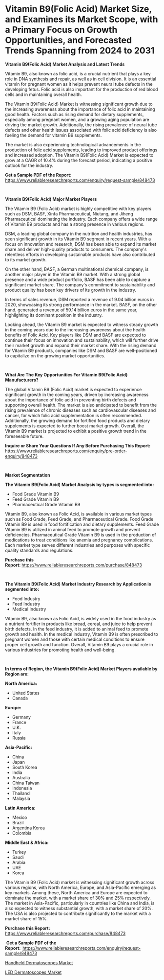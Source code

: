 <p><h1>Vitamin B9(Folic Acid) Market Size, and Examines its Market Scope, with a Primary Focus on Growth Opportunities, and Forecasted Trends Spanning from 2024 to 2031</h1></p><p><strong>Vitamin B9(Folic Acid) Market Analysis and Latest Trends</strong></p>
<p><p>Vitamin B9, also known as folic acid, is a crucial nutrient that plays a key role in DNA synthesis and repair, as well as in cell division. It is an essential vitamin for pregnant women as it helps prevent neural tube defects in the developing fetus. Folic acid is also important for the production of red blood cells and in maintaining overall health.</p><p>The Vitamin B9(Folic Acid) Market is witnessing significant growth due to the increasing awareness about the importance of folic acid in maintaining good health. Factors such as rising demand for dietary supplements, especially among pregnant women, and a growing aging population are driving the market growth. Additionally, the rising prevalence of neural tube defects and other health issues associated with folic acid deficiency is also fueling the demand for vitamin B9 supplements.</p><p>The market is also experiencing technological advancements in the production of folic acid supplements, leading to improved product offerings and increased adoption. The Vitamin B9(Folic Acid) Market is expected to grow at a CAGR of 10.4% during the forecast period, indicating a positive outlook for the industry.</p></p>
<p><strong>Get a Sample PDF of the Report:&nbsp;</strong> <a href="https://www.reliableresearchreports.com/enquiry/request-sample/848473">https://www.reliableresearchreports.com/enquiry/request-sample/848473</a></p>
<p>&nbsp;</p>
<p><strong>Vitamin B9(Folic Acid) Major Market Players</strong></p>
<p><p>The Vitamin B9 (Folic Acid) market is highly competitive with key players such as DSM, BASF, Xinfa Pharmaceutical, Niutang, and Jiheng Pharmaceutical dominating the industry. Each company offers a wide range of Vitamin B9 products and has a strong presence in various regions. </p><p>DSM, a leading global company in the nutrition and health industries, has seen significant growth in its Vitamin B9 segment in recent years. With a focus on innovation and research, DSM has been able to expand its market share and deliver high-quality products to consumers. The company's relentless efforts in developing sustainable products have also contributed to its market growth.</p><p>On the other hand, BASF, a German multinational chemical company, is another major player in the Vitamin B9 market. With a strong global presence and a wide product portfolio, BASF has been able to capture a significant market share. The company's commitment to sustainability and product quality has been key drivers of its growth in the industry.</p><p>In terms of sales revenue, DSM reported a revenue of 9.04 billion euros in 2020, showcasing its strong performance in the market. BASF, on the other hand, generated a revenue of 59.14 billion euros in the same year, highlighting its dominant position in the industry.</p><p>Looking ahead, the Vitamin B9 market is expected to witness steady growth in the coming years due to the increasing awareness about the health benefits of Folic Acid. Key players like DSM and BASF are expected to continue their focus on innovation and sustainability, which will further drive their market growth and expand their market share. With the rising demand for Vitamin B9 products, companies like DSM and BASF are well-positioned to capitalize on the growing market opportunities.</p></p>
<p>&nbsp;</p>
<p><strong>What Are The Key Opportunities For Vitamin B9(Folic Acid) Manufacturers?</strong></p>
<p><p>The global Vitamin B9 (Folic Acid) market is expected to experience significant growth in the coming years, driven by increasing awareness about the importance of folic acid in preventing birth defects and supporting overall health. The market is also anticipated to benefit from the rising prevalence of chronic diseases such as cardiovascular diseases and cancer, for which folic acid supplementation is often recommended. Additionally, the growing demand for fortified food products and dietary supplements is expected to further boost market growth. Overall, the Vitamin B9 market is projected to exhibit a positive growth trend in the foreseeable future.</p></p>
<p><strong>Inquire or Share Your Questions If Any Before Purchasing This Report:</strong> <a href="https://www.reliableresearchreports.com/enquiry/pre-order-enquiry/848473">https://www.reliableresearchreports.com/enquiry/pre-order-enquiry/848473</a></p>
<p>&nbsp;</p>
<p><strong>Market Segmentation</strong></p>
<p><strong>The Vitamin B9(Folic Acid) Market Analysis by types is segmented into:</strong></p>
<p><ul><li>Food Grade Vitamin B9</li><li>Feed Grade Vitamin B9</li><li>Pharmaceutical Grade Vitamin B9</li></ul></p>
<p><p>Vitamin B9, also known as Folic Acid, is available in various market types such as Food Grade, Feed Grade, and Pharmaceutical Grade. Food Grade Vitamin B9 is used in food fortification and dietary supplements. Feed Grade Vitamin B9 is utilized in animal feed to promote growth and prevent deficiencies. Pharmaceutical Grade Vitamin B9 is used in the production of medications to treat conditions like anemia and pregnancy complications. Each market type serves different industries and purposes with specific quality standards and regulations.</p></p>
<p><strong>Purchase this Report:&nbsp;</strong><a href="https://www.reliableresearchreports.com/purchase/848473">https://www.reliableresearchreports.com/purchase/848473</a></p>
<p>&nbsp;</p>
<p><strong>The Vitamin B9(Folic Acid) Market Industry Research by Application is segmented into:</strong></p>
<p><ul><li>Food Industry</li><li>Feed Industry</li><li>Medical Industry</li></ul></p>
<p><p>Vitamin B9, also known as Folic Acid, is widely used in the food industry as a nutrient fortifier in products like bread, cereal, and juice to help prevent birth defects. In the feed industry, it is added to animal feed to promote growth and health. In the medical industry, Vitamin B9 is often prescribed to pregnant women and those with certain medical conditions to ensure proper cell growth and function. Overall, Vitamin B9 plays a crucial role in various industries for promoting health and well-being.</p></p>
<p>&nbsp;</p>
<p><strong>In terms of Region, the Vitamin B9(Folic Acid) Market Players available by Region are:</strong></p>
<p>
    <p> <strong> North America: </strong>
        <ul>
            <li>United States</li>
            <li>Canada</li>
        </ul>
        </p> 
    <p> <strong> Europe: </strong>
        <ul>
            <li>Germany</li>
            <li>France</li>
            <li>U.K.</li>
            <li>Italy</li>
            <li>Russia</li>
        </ul>
        </p> 
    <p> <strong> Asia-Pacific: </strong>
        <ul>
            <li>China</li>
            <li>Japan</li>
            <li>South Korea</li>
            <li>India</li>
            <li>Australia</li>
            <li>China Taiwan</li>
            <li>Indonesia</li>
            <li>Thailand</li>
            <li>Malaysia</li>
        </ul>
        </p> 
    <p> <strong> Latin America: </strong>
        <ul>
            <li>Mexico</li>
            <li>Brazil</li>
            <li>Argentina Korea</li>
            <li>Colombia</li>
        </ul>
        </p> 
    <p> <strong> Middle East & Africa: </strong>
        <ul>
            <li>Turkey</li>
            <li>Saudi</li>
            <li>Arabia</li>
            <li>UAE</li>
            <li>Korea</li>
        </ul>
    </p>
    </p>
<p><p>The Vitamin B9 (Folic Acid) market is witnessing significant growth across various regions, with North America, Europe, and Asia-Pacific emerging as key markets. Among these, North America and Europe are expected to dominate the market, with a market share of 30% and 25% respectively. The market in Asia-Pacific, particularly in countries like China and India, is also expected to witness substantial growth, with a market share of 20%. The USA is also projected to contribute significantly to the market with a market share of 15%.</p></p>
<p><strong>Purchase this Report: </strong><a href="https://www.reliableresearchreports.com/purchase/848473">https://www.reliableresearchreports.com/purchase/848473</a></p>
<p>&nbsp;<strong>Get a Sample PDF of the Report:&nbsp;&nbsp;</strong><a href="https://www.reliableresearchreports.com/enquiry/request-sample/848473">https://www.reliableresearchreports.com/enquiry/request-sample/848473</a></p>
<p><strong></strong></p>
<p><p><a href="https://github.com/kathiaseamanalvaradovlprc2h/Market-Research-Report-List-1/blob/main/handheld-dermatoscopes-market.md">Handheld Dermatoscopes Market</a></p><p><a href="https://github.com/wusalecollins540tpqoz/Market-Research-Report-List-1/blob/main/led-dermatoscopes-market.md">LED Dermatoscopes Market</a></p></p>